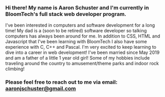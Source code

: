 ### Hi there! My name is Aaron Schuster and I'm currently in BloomTech's full stack web developer program.
  I've been interested in computers and software development for a long time! My dad is a (soon to be retired) software developer so talking computers has always been around for me. In addition to CSS, HTML and Javascript that I've been learning with BloomTech I also have some experience with C, C++ and Pascal. I'm very excited to keep learning to dive into a career in web development!
  I've been married since May 2019 and am a father of a little 1 year old girl! Some of my hobbies include traveling around the country to amusement/theme parks and indoor rock climbing!
  
### Please feel free to reach out to me via email: aaronjschuster@gmail.com

<!--
**aaschuster/aaschuster** is a ✨ _special_ ✨ repository because its `README.md` (this file) appears on your GitHub profile.

Here are some ideas to get you started:

- 🔭 I’m currently working on ...
- 🌱 I’m currently learning ...
- 👯 I’m looking to collaborate on ...
- 🤔 I’m looking for help with ...
- 💬 Ask me about ...
- 📫 How to reach me: ...
- 😄 Pronouns: ...
- ⚡ Fun fact: ...
-->
